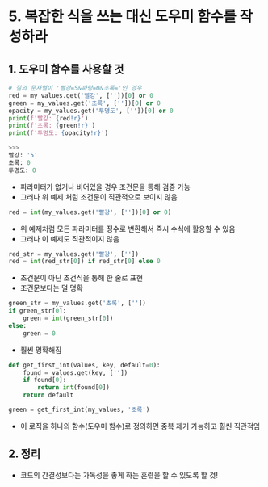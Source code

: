 # 5. 복잡한 식을 쓰는 대신 도우미 함수를 작성하라

## 1. 도우미 함수를 사용할 것

```python
# 질의 문자열이 '빨강=5&파랑=0&초록='인 경우
red = my_values.get('빨강', [''])[0] or 0
green = my_values.get('초록', [''])[0] or 0
opacity = my_values.get('투명도', [''])[0] or 0
print(f'빨강: {red!r}')
print(f'초록: {green!r}')
print(f'투명도: {opacity!r}')

>>>
빨강: '5'
초록: 0
투명도: 0
```

- 파라미터가 없거나 비어있을 경우 조건문을 통해 검증 가능
- 그러나 위 예제 처럼 조건문이 직관적으로 보이지 않음

```python
red = int(my_values.get('빨강', [''])[0] or 0)
```

- 위 예제처럼 모든 파라미터를 정수로 변환해서 즉시 수식에 활용할 수 있음
- 그러나 이 예제도 직관적이지 않음

```python
red_str = my_values.get('빨강', [''])
red = int(red_str[0]) if red_str[0] else 0
```

- 조건문이 아닌 조건식을 통해 한 줄로 표현
- 조건문보다는 덜 명확

```python
green_str = my_values.get('초록', [''])
if green_str[0]:
    green = int(green_str[0])
else:
    green = 0
```

- 훨씬 명확해짐

```python
def get_first_int(values, key, default=0):
    found = values.get(key, [''])
    if found[0]:
        return int(found[0])
    return default

green = get_first_int(my_values, '초록')
```

- 이 로직을 하나의 함수(도우미 함수)로 정의하면 중복 제거 가능하고 훨씬 직관적임

## 2. 정리

- 코드의 간결성보다는 가독성을 좋게 하는 훈련을 할 수 있도록 할 것!